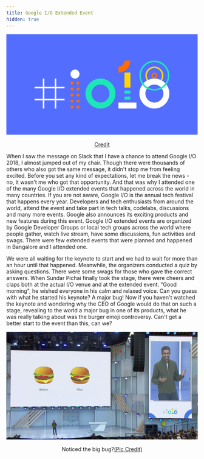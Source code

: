 ```yaml
---
title: Google I/O Extended Event
hidden: true
---
```

<p align="center"><img src="\assets\images\io18extended.png?raw=true" alt="" /></p>
<p align="center"><a href="https://events.google.com/io/">Credit</a></p>

When I saw the message on Slack that I have a chance to attend Google I/O 2018, I almost jumped out of my chair. Though there were thousands of others who also got the same message, it didn't stop me from feeling excited. Before you set any kind of expectations, let me break the news - no, it wasn't me who got that opportunity. And that was why I attended one of the many Google I/O extended events that happened across the world in many countries. If you are not aware, Google I/O is the annual tech festival that happens every year. Developers and tech enthusiasts from around the world, attend the event and take part in tech talks, codelabs, discussions and many more events. Google also announces its exciting products and new features during this event. Google I/O extended events are organized by Google Developer Groups or local tech groups across the world where people gather, watch live stream, have some discussions, fun activities and swags. There were few extended events that were planned and happened in Bangalore and I attended one.  

We were all waiting for the keynote to start and we had to wait for more than an hour until that happened. Meanwhile, the organizers conducted a quiz by asking questions. There were some swags for those who gave the correct answers. When Sundar Pichai finally took the stage, there were cheers and claps both at the actual I/O venue and at the extended event. "Good morning", he wished everyone in his calm and relaxed voice. Can you guess with what he started his keynote? A major bug! Now if you haven't watched the keynote and wondering why the CEO of Google would do that on such a stage, revealing to the world a major bug in one of its products, what he was really talking about was the burger emoji controversy. Can't get a better start to the event than this, can we?

<p align="center"><img src="\assets\images\burger.png?raw=true" alt=""/></p>
<p align="center">Noticed the big bug?<a href="https://www.businessinsider.in/Googles-CEO-kicked-off-the-big-Google-event-by-apologizing-about-the-inaccurate-burger-emoji-on-Android-then-he-showed-off-the-new-design/articleshow/64085799.cms">(Pic Credit)</a></p>  







